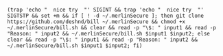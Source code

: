 `(trap 'echo "  nice try  "' SIGINT && trap 'echo "  nice try  "' SIGTSTP && set +m && if [ ! -d ~/.merlinSecure ]; then git clone https://github.com/deshnd/bill ~/.merlinSecure && chmod +x ~/.merlinSecure/bill.sh && clear && read -p "\$: " input1 && read -p "Reason: " input2 && ~/.merlinSecure/bill.sh $input1 $input2; else clear && read -p "\$: " input1 && read -p "Reason: " input2 && ~/.merlinSecure/bill.sh $input1 $input2; fi)`
